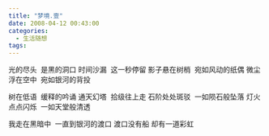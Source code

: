 ```yaml
---
title: "梦境.壹"
date: 2008-04-12 00:43:00
categories:
  - 生活随想
tags:
---
```


光的尽头  是黑的洞口 时间沙漏  这一秒停留 影子悬在树梢  宛如风动的纸偶 微尘浮在空中  宛如银河的背投

树在低语  缓释的吟诵 通天幻塔  拾级往上走 石阶处处斑驳  一如陨石般坠落 灯火点点闪烁  一如天堂般清透

我走在黑暗中  一直到银河的渡口 渡口没有船 却有一道彩虹